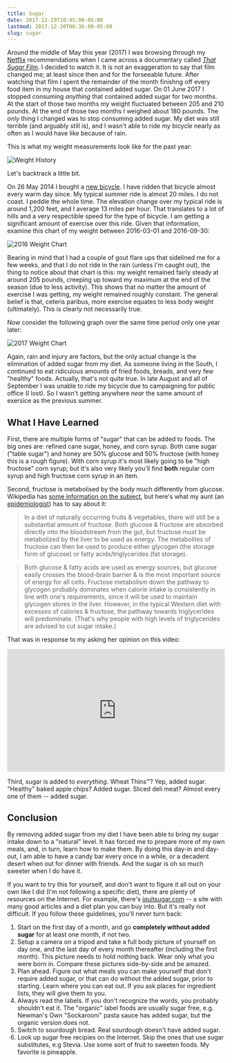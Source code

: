 ```yaml
---
title: Sugar
date: 2017-12-29T18:45:00-05:00
lastmod: 2017-12-30T08:36:00-05:00
slug: sugar
---
```


Around the middle of May this year (2017) I was browsing through my
[Netflix][netflix] recommendations when I came across a documentary
called [*That Sugar Film*][sugar_film]. I decided to watch it. It is not an
exaggeration to say that film changed me; at least since then and for the
forseeable future. After watching that film I spent the remainder of the month
finishng off every food item in my house that contained added sugar. On 01 June
2017 I stopped consuming *anything* that contained added sugar for two months.
At the start of those two months my weight fluctuated between 205 and 210
pounds. At the end of those two months I weighed about 180 pounds. The *only*
thing I changed was to stop consuming added sugar. My diet was still terrible
(and arguably still is), and I wasn't able to ride my bicycle nearly as often
as I would have like because of rain.

This is what my weight measurements look like for the past year:

![Weight History](/assets/2017/12/29/sugar/bp_weight_history.png)

Let's backtrack a little bit.

On 26 May 2014 I bought a [new bicycle][bicycle]. I have ridden that bicycle
almost every warm day since. My typical summer ride is almost 20 miles. I do not
coast. I peddle the whole time. The elevation change over my typical ride is
around 1,200 feet, and I average 13 miles per hour. That translates to a lot of
hills and a very respectible speed for the type of bicycle. I am getting a
significant amount of exercise over this ride. Given that information, examine
this chart of my weight between 2016-03-01 and 2016-09-30:

![2016 Weight Chart](/assets/2017/12/29/sugar/2016-03-01_to_2016-09-30_weight_chart.png)

Bearing in mind that I had a couple of gout flare ups that sidelined me for a
few weeks, and that I do not ride in the rain (unless I'm caught out), the
thing to notice about that chart is this: my weight remained fairly steady
at around 205 pounds, creeping up toward my maximum at the end of the season
(due to less activity). This shows that no matter the amount of exercise I was
getting, my weight remained roughly constant. The general belief is that, ceteris
paribus, more exercise equates to less body weight (ultimately). This is clearly
not necessarily true.

Now consider the following graph over the same time period only one year later:

![2017 Weight Chart](/assets/2017/12/29/sugar/2017-03-02_to_2017-09-29_weight_chart.png)

Again, rain and injury are factors, but the only actual change is the elimination
of added sugar from my diet. As someone living in the South, I continued to eat
ridiculous amounts of fried foods, breads, and very few "healthy" foods. Actually,
that's not quite true. In late August and all of September I was unable to ride
my bicycle due to campaigning for public office (I lost). So I wasn't getting
anywhere *near* the same amount of exersice as the previous summer.

[netflix]: https://netflix.com
[sugar_film]: http://www.imdb.com/title/tt3892434/
[bicycle]: https://web.archive.org/web/20170602121334/http://archive.trekbikes.com/us/en/2014/Trek/7_2_fx

## What I Have Learned

First, there are multiple forms of "sugar" that can be added to foods. The big
ones are: refined cane sugar, honey, and corn syrup. Both cane sugar ("table
sugar") and honey are 50% glucose and 50% fructose (with honey this is a rough
figure). With corn syrup it's most likely going to be "high fructose" corn
syrup; but it's also very likely you'll find **both** regular corn syrup and
high fructose corn syrup in an item.

Second, fructose is metabolised by the body much differently from glucose.
Wikipedia has [some information on the subject][wiki_fructose], but here's what
my aunt (an [epidemiologist](epidemiologist)) has to say about it:

> In a diet of naturally occurring fruits & vegetables, there will still be a
> substantial amount of fructose. Both glucose & fructose are absorbed directly
> into the bloodstream from the gut, but fructose must be metabolized by the
> liver to be used as energy. The metabolites of fructose can then be used to
> produce either glycogen (the storage form of glucose) or fatty
> acids/triglycerides (fat storage).

> Both glucose & fatty acids are used as energy sources, but glucose easily
> crosses the blood-brain barrier & is the most important source of energy for
> all cells. Fructose metabolism down the pathway to glycogen probably dominates
> when calorie intake is consistently in line with one's requirements, since it
> will be used to maintain glycogen stores in the liver. However, in the typical
> Western diet with excesses of calories & fructose, the pathway towards
> triglycerides will predominate. (That's why people with high levels of
> triglycerides are advised to cut sugar intake.)

That was in response to my asking her opinion on this video:

<style>
  .embed-container { position: relative; padding-bottom: 56.25%; height: 0; overflow: hidden; max-width: 100%; } .embed-container iframe, .embed-container object, .embed-container embed { position: absolute; top: 0; left: 0; width: 100%; height: 100%; }
</style>
<div class='embed-container'>
  <iframe src='https://www.youtube.com/embed/f_4Q9Iv7_Ao' frameborder='0' allowfullscreen></iframe>
</div>

Third, sugar is added to *everything*. Wheat Thins™? Yep, added sugar. "Healthy"
baked apple chips? Added sugar. Sliced deli meat? Almost every one of them --
added sugar.

[wiki_fructose]: https://en.wikipedia.org/wiki/Fructose#Fructose_metabolism
[epidemiologist]: https://en.wikipedia.org/wiki/Epidemiology

## Conclusion

By removing added sugar from my diet I have been able to bring my sugar intake
down to a "natural" level. It has forced me to prepare more of my own meals,
and, in turn, learn how to make them. By doing this day-in and day-out, I am
able to have a candy bar every once in a while, or a decadent desert when out
for dinner with friends. And the sugar is oh so much sweeter when I do have it.

If you want to try this for yourself, and don't want to figure it all out on
your own like I did (I'm not following a specific diet), there are plenty of
resources on the Internet. For example, there's [iquitsugar.com](iquit) -- a site
with many good articles and a diet plan you can buy into. But it's really not
difficult. If you follow these guidelines, you'll never turn back:

1. Start on the first day of a month, and go **completely without added sugar**
for at least one month, if not two.
1. Setup a camera on a tripod and take a full body picture of yourself on day
one, and the last day of every month thereafter (including the first month).
This picture needs to hold nothing back. Wear only what you were born in.
Compare these pictures side-by-side and be amazed.
1. Plan ahead. Figure out what meals you can make yourself that don't require
added sugar, or that can do without the added sugar, prior to starting. Learn
where you can eat out. If you ask places for ingredient lists, they will give
them to you.
1. Always read the labels. If you don't recognize the words, you probably
shouldn't eat it. The "organic" label foods are usually sugar free, e.g.
Newman's Own "Sockarooni" pasta sauce has added sugar, but the organic version
does not.
1. Switch to sourdough bread. Real sourdough doesn't have added sugar.
1. Look up sugar free recipies on the Internet. Skip the ones that use sugar
substitutes, e.g Stevia. Use some sort of fruit to sweeten foods. My favorite
is pineapple.

[iquit]: https://iquitsugar.com/
